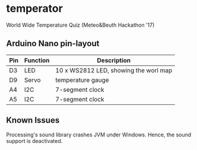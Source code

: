 # temperator
World Wide Temperature Quiz (Meteo&amp;Beuth Hackathon '17)

## Arduino Nano pin-layout

| Pin | Function | Description |
| --- | ---    | --- |
|D3   | LED    | 10 x WS2812 LED, showing the worl map |
|D9   | Servo  | temperature gauge |
|A4	  | I2C    | 7-segment clock |
|A5	  | I2C    | 7-segment clock |

## Known Issues

Processing's sound library crashes JVM under Windows.
Hence, the sound support is deactivated.
